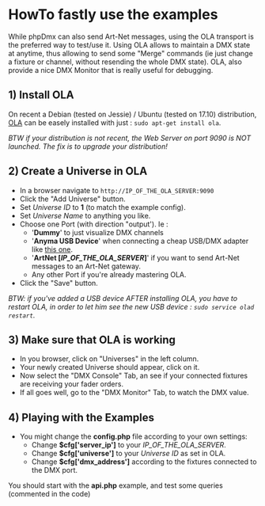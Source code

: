 # HowTo fastly use the examples

While phpDmx can also send Art-Net messages, using the OLA transport is the preferred way to test/use it.
Using OLA allows to maintain a DMX state at anytime, thus allowing to send some "Merge" commands (ie just change a fixture or channel, without resending the whole DMX state). 
OLA, also provide a nice DMX Monitor that is really useful for debugging.


## 1) Install OLA
 On recent a Debian (tested on Jessie) / Ubuntu (tested on 17.10)  distribution, [OLA](https://www.openlighting.org/ola/) can be easely installed with just :
 `sudo apt-get install ola`.

*BTW if your distribution is not recent, the Web Server on port 9090 is NOT launched. The fix is to upgrade your distribution!*


## 2) Create a Universe in OLA
- In a browser navigate to `http://IP_OF_THE_OLA_SERVER:9090`
- Click the "Add Universe" button.
- Set *Universe ID* to **1** (to match the example config).
- Set *Universe Name* to anything you like.
- Choose one Port (with direction "output'). Ie : 
	- '**Dummy**' to just visualize DMX channels
	- '**Anyma USB Device**' when connecting a cheap USB/DMX adapter like [this one](https://www.aliexpress.com/item/x/32725727772.html).
	- '**ArtNet [*IP_OF_THE_OLA_SERVER*]**' if you want to send Art-Net messages to an Art-Net gateway.
	- Any other Port if you're already mastering OLA.
- Click the "Save" button.

*BTW: if you've added a USB device AFTER installing OLA, you have to restart OLA, in order to let him see the new USB device : `sudo service olad restart`.*


## 3) Make sure that OLA is working
- In you browser, click on "Universes" in the left column.
- Your newly created Universe should appear, click on it.
- Now select the "DMX Console" Tab, an see if your connected fixtures are receiving your fader orders.
- If all goes well, go to the "DMX Monitor" Tab, to watch the DMX value.

 
## 4) Playing with the Examples
- You might change the **config.php** file according to your own settings:
    - Change **$cfg['server_ip']** to your *IP_OF_THE_OLA_SERVER*.
    - Change **$cfg['universe']** to your *Universe ID* as set in OLA. 
    - Change **$cfg['dmx_address']** according to the fixtures connected to the DMX port. 

You should start with the **api.php** example, and test some queries (commented in the code)
